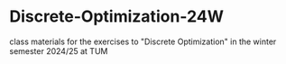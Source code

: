 # Discrete-Optimization-24W
class materials for the exercises to "Discrete Optimization" in the winter semester 2024/25 at TUM
